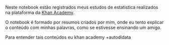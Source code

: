 Neste notebook estão registrados meus estudos de estatistica realizados na plataforma da [Khan Academy](khanacademy.org).

O notebook é formado por resumos criados por mim, onde eu tento explicar o conteúdo com minhas palavras, como se estivesse ensinando um amigo.

Para entender tais conteúdos eu khan academy +autodidata
